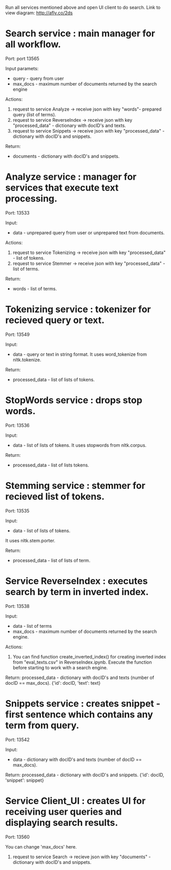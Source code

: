 Run all services mentioned above and open UI client to do search. 
Link to view diagram: http://afly.co/2ds

# Search service : main manager for all workflow.
Port: port 13565

Input paramets: 
- query - query from user
- max_docs - maximum number of documents returned by the search engine  

Actions:
1. request to service Analyze -> receive json with key "words"- prepared query (list of terms).
2. request to service ReverseIndex -> receive json with key "processed_data" - dictionary with docID's and texts.
3. request to service Snippets -> receive json with key "processed_data" - dictionary with docID's and snippets.  

Return: 
- documents - dictionary with docID's and snippets.

# Analyze service : manager for services that execute text processing. 
Port: 13533

Input:
- data - unprepared query from user or unprepared text from documents.

Actions:  
  1. request to service Tokenizing -> receive json with key "processed_data" - list of tokens.
  2. request to service Stemmer -> receive json with key "processed_data" - list of terms.

Return:
- words - list of terms.

# Tokenizing service : tokenizer for recieved query or text.
Port: 13549

Input: 
- data - query or text in string format. 
It uses word_tokenize from nltk.tokenize.

Return:
- processed_data - list of lists of tokens.

# StopWords service : drops stop words.
Port: 13536

Input: 
- data - list of lists of tokens. 
It uses stopwords from nltk.corpus.

Return:
- processed_data - list of lists tokens.

# Stemming service : stemmer for recieved list of tokens.
Port: 13535

Input: 
- data - list of lists of tokens. 

It uses nltk.stem.porter.

Return:
- processed_data - list of lists of term.

# Service ReverseIndex : executes search by term in inverted index.
Port: 13538

Input: 
 - data - list of terms
 - max_docs - maximum number of documents returned by the search engine. 

Actions:  
  1. You can find function create_inverted_index() for creating inverted index from "eval_texts.csv" in ReverseIndex.ipynb. 
  Execute the function before starting to work with a search engine.

Return: processed_data - dictionary with docID's and texts (number of docID == max_docs). {'id': docID, 'text': text}

# Snippets service : creates snippet - first sentence which contains any term from query.
Port: 13542

Input: 
- data - dictionary with docID's and texts (number of docID == max_docs).

Return: processed_data - dictionary with docID's and snippets. {'id': docID, 'snippet': snippet}

# Service Client_UI : creates UI for receiving user queries and displaying search results.
Port: 13560

You can change 'max_docs' here.
  1. request to service Search -> recieve json with key "documents" - dictionary with docID's and snippets.
